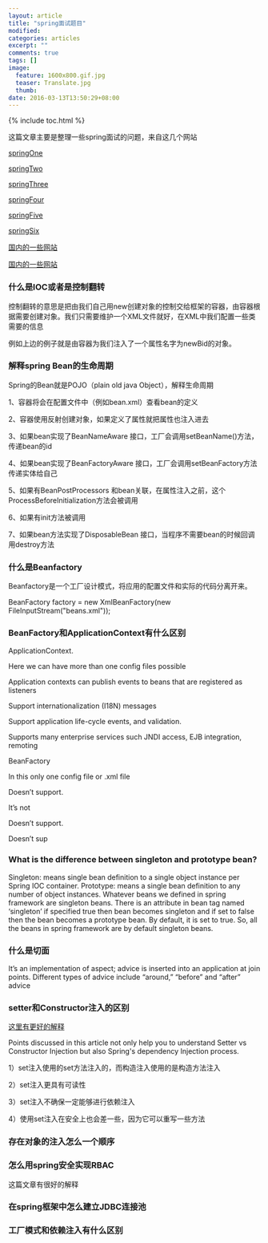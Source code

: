 ```yaml
---
layout: article
title: "spring面试题目"
modified:
categories: articles
excerpt: ""
comments: true
tags: []
image: 
  feature: 1600x800.gif.jpg
  teaser: Translate.jpg
  thumb:
date: 2016-03-13T13:50:29+08:00
---
```


{% include toc.html %}

这篇文章主要是整理一些spring面试的问题，来自这几个网站

[springOne](http://javarevisited.blogspot.sg/2011/09/spring-interview-questions-answers-j2ee.html)

[springTwo](http://www.journaldev.com/2696/spring-interview-questions-and-answers)

[springThree](http://www.developersbook.com/spring/interview-questions/spring-interview-questions-faqs.php)

[springFour](https://www.javacodegeeks.com/2014/05/spring-interview-questions-and-answers.html)

[springFive](http://howtodoinjava.com/spring/spring-core/top-spring-core-interview-questions-with-answers/)

[springSix](http://career.guru99.com/top-50-spring-questions-and-answers/)

[国内的一些网站](http://ifeve.com/spring-interview-questions-and-answers/)

[国内的一些网站](http://www.importnew.com/15851.html)

### 什么是IOC或者是控制翻转

控制翻转的意思是把由我们自己用new创建对象的控制交给框架的容器，由容器根据需要创建对象。我们只需要维护一个XML文件就好，在XML中我们配置一些类需要的信息

 <bean id="createNewStock" class="springexample.stockMarket.CreateNewStockAccont"> 
        <property name="newBid"/>
  </bean>

例如上边的例子就是由容器为我们注入了一个属性名字为newBid的对象。

### 解释spring Bean的生命周期

Spring的Bean就是POJO（plain old java Object），解释生命周期

1、容器将会在配置文件中（例如bean.xml）查看bean的定义

2、容器使用反射创建对象，如果定义了属性就把属性也注入进去

3、如果bean实现了BeanNameAware 接口，工厂会调用setBeanName()方法，传递bean的id

4、如果bean实现了BeanFactoryAware 接口，工厂会调用setBeanFactory方法传递实体给自己

5、如果有BeanPostProcessors 和bean关联，在属性注入之前，这个ProcessBeforeInitialization方法会被调用

6、如果有init方法被调用

7、如果bean方法实现了DisposableBean 接口，当程序不需要bean的时候回调用destroy方法

### 什么是Beanfactory

Beanfactory是一个工厂设计模式，将应用的配置文件和实际的代码分离开来。

BeanFactory factory = new XmlBeanFactory(new FileInputStream("beans.xml"));

### BeanFactory和ApplicationContext有什么区别

ApplicationContext.

Here we can have more than one config files possible

Application contexts can publish events to beans that are registered as listeners

Support internationalization (I18N) messages

Support application life-cycle events, and validation.

Supports  many enterprise services such JNDI access, EJB integration, remoting

BeanFactory

In this only one config file or .xml file

Doesn’t support.

It’s not

Doesn’t support.

Doesn’t sup

### What is the difference between singleton and prototype bean?

Singleton: means single bean definition to a single object instance per Spring IOC container.
Prototype: means a single bean definition to any number of object instances.
Whatever beans we defined in spring framework are singleton beans. There is an attribute in bean tag named ‘singleton’ if specified true then bean becomes singleton and if set to false then the bean becomes a prototype bean. By default, it is set to true. So, all the beans in spring framework are by default singleton beans.

  <bean id="createNewStock"     class="springexample.stockMarket.CreateNewStockAccont" singleton=”false”> 
        <property name="newBid"/> 
  </bean>

### 什么是切面

It’s an implementation of aspect; advice is inserted into an application at join points. Different types of advice include “around,” “before” and “after” advice

### setter和Constructor注入的区别

[这里有更好的解释](http://javarevisited.blogspot.sg/2012/11/difference-between-setter-injection-vs-constructor-injection-spring-framework.html)

Points discussed in this article not only help you to understand Setter vs Constructor Injection but also Spring's dependency Injection process. 

1）set注入使用的set方法注入的，而构造注入使用的是构造方法注入

2）set注入更具有可读性

3）set注入不确保一定能够进行依赖注入

4）使用set注入在安全上也会差一些，因为它可以重写一些方法

### 存在对象的注入怎么一个顺序

### 怎么用spring安全实现RBAC

这篇文章有很好的解释

### 在spring框架中怎么建立JDBC连接池

### 工厂模式和依赖注入有什么区别

